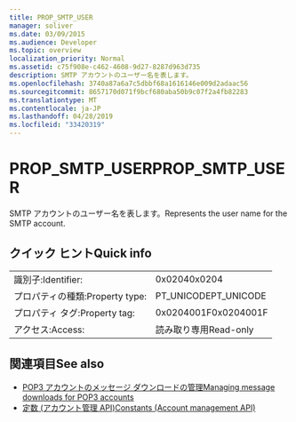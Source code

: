 ```yaml
---
title: PROP_SMTP_USER
manager: soliver
ms.date: 03/09/2015
ms.audience: Developer
ms.topic: overview
localization_priority: Normal
ms.assetid: c75f908e-c462-4608-9d27-8287d963d735
description: SMTP アカウントのユーザー名を表します。
ms.openlocfilehash: 3740a87a6a7c5dbbf68a1616146e009d2adaac56
ms.sourcegitcommit: 8657170d071f9bcf680aba50b9c07f2a4fb82283
ms.translationtype: MT
ms.contentlocale: ja-JP
ms.lasthandoff: 04/28/2019
ms.locfileid: "33420319"
---
```

# <a name="prop_smtp_user"></a><span data-ttu-id="c4565-103">PROP_SMTP_USER</span><span class="sxs-lookup"><span data-stu-id="c4565-103">PROP_SMTP_USER</span></span>

<span data-ttu-id="c4565-104">SMTP アカウントのユーザー名を表します。</span><span class="sxs-lookup"><span data-stu-id="c4565-104">Represents the user name for the SMTP account.</span></span>
  
## <a name="quick-info"></a><span data-ttu-id="c4565-105">クイック ヒント</span><span class="sxs-lookup"><span data-stu-id="c4565-105">Quick info</span></span>

|||
|:-----|:-----|
|<span data-ttu-id="c4565-106">識別子:</span><span class="sxs-lookup"><span data-stu-id="c4565-106">Identifier:</span></span>  <br/> |<span data-ttu-id="c4565-107">0x0204</span><span class="sxs-lookup"><span data-stu-id="c4565-107">0x0204</span></span>  <br/> |
|<span data-ttu-id="c4565-108">プロパティの種類:</span><span class="sxs-lookup"><span data-stu-id="c4565-108">Property type:</span></span>  <br/> |<span data-ttu-id="c4565-109">PT_UNICODE</span><span class="sxs-lookup"><span data-stu-id="c4565-109">PT_UNICODE</span></span>  <br/> |
|<span data-ttu-id="c4565-110">プロパティ タグ:</span><span class="sxs-lookup"><span data-stu-id="c4565-110">Property tag:</span></span>  <br/> |<span data-ttu-id="c4565-111">0x0204001F</span><span class="sxs-lookup"><span data-stu-id="c4565-111">0x0204001F</span></span>  <br/> |
|<span data-ttu-id="c4565-112">アクセス:</span><span class="sxs-lookup"><span data-stu-id="c4565-112">Access:</span></span>  <br/> |<span data-ttu-id="c4565-113">読み取り専用</span><span class="sxs-lookup"><span data-stu-id="c4565-113">Read-only</span></span>  <br/> |
   
## <a name="see-also"></a><span data-ttu-id="c4565-114">関連項目</span><span class="sxs-lookup"><span data-stu-id="c4565-114">See also</span></span>

- [<span data-ttu-id="c4565-115">POP3 アカウントのメッセージ ダウンロードの管理</span><span class="sxs-lookup"><span data-stu-id="c4565-115">Managing message downloads for POP3 accounts</span></span>](managing-message-downloads-for-pop3-accounts.md)
- [<span data-ttu-id="c4565-116">定数 (アカウント管理 API)</span><span class="sxs-lookup"><span data-stu-id="c4565-116">Constants (Account management API)</span></span>](constants-account-management-api.md)

